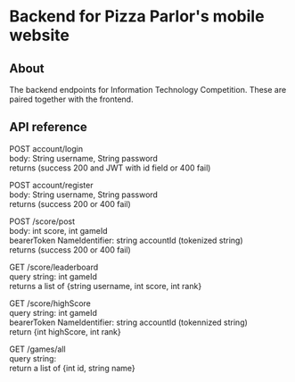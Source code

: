 # Backend for Pizza Parlor's mobile website

## About
The backend endpoints for Information Technology Competition. These are paired together with the frontend. 


## API reference

POST	account/login   
body: String username, String password   
returns (success 200 and JWT with id field or 400 fail)   

POST account/register   
body: String username, String password   
returns (success 200 or 400 fail)   

POST /score/post   
body: int score, int gameId   
bearerToken  NameIdentifier: string accountId (tokenized string)   
returns (success 200 or 400 fail)   

GET /score/leaderboard   
query string: int gameId   
returns a list of {string username, int score, int rank}   

GET /score/highScore   
query string: int gameId   
bearerToken  NameIdentifier: string accountId (tokennized string)   
return {int highScore, int rank}   

GET /games/all   
query string:   
return a list of {int id, string name}   



